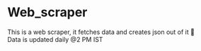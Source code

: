 # Web_scraper
 This is a web scraper, it fetches data and creates json out of it :vulcan_salute: <br>
Data is updated daily @2 PM IST
